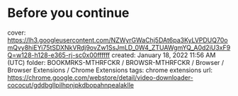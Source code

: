 # Before you continue

cover: https://lh3.googleusercontent.com/NZWyrGWaChj5DAt6pa3KyLVPDUQ70omQvy8hiEYi75tSDXNkVRdj9ovZw1SsJmLD_0W4_ZTUAWgmYQ_A0d2iU3xF9Q=w128-h128-e365-rj-sc0x00ffffff
created: January 18, 2022 11:56 AM (UTC)
folder: BOOKMRKS-MTHRFCKR / BROWSR-MTHRFCKR / Browser / Browser Extensions / Chrome Extensions
tags: chrome extensions
url: https://chrome.google.com/webstore/detail/video-downloader-cococut/gddbgllpilhpnjpkdbopahnpealaklle